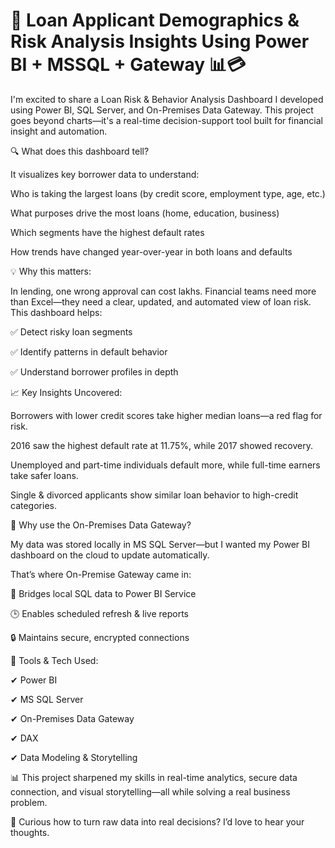 # 🚀 Loan Applicant Demographics & Risk Analysis Insights Using Power BI + MSSQL + Gateway 📊💳

I'm excited to share a Loan Risk & Behavior Analysis Dashboard I developed using Power BI, SQL Server, and On-Premises Data Gateway. This project goes beyond charts—it's a real-time decision-support tool built for financial insight and automation.

🔍 What does this dashboard tell?

It visualizes key borrower data to understand:

Who is taking the largest loans (by credit score, employment type, age, etc.)

What purposes drive the most loans (home, education, business)

Which segments have the highest default rates

How trends have changed year-over-year in both loans and defaults


💡 Why this matters:

 In lending, one wrong approval can cost lakhs. Financial teams need more than Excel—they need a clear, updated, and automated view of loan risk. This dashboard helps:
 
 ✅ Detect risky loan segments
 
 ✅ Identify patterns in default behavior
 
 ✅ Understand borrower profiles in depth


📈 Key Insights Uncovered:

Borrowers with lower credit scores take higher median loans—a red flag for risk.

2016 saw the highest default rate at 11.75%, while 2017 showed recovery.

Unemployed and part-time individuals default more, while full-time earners take safer loans.

Single & divorced applicants show similar loan behavior to high-credit categories.


🔄 Why use the On-Premises Data Gateway?

 My data was stored locally in MS SQL Server—but I wanted my Power BI dashboard on the cloud to update automatically.
 
 That’s where On-Premise Gateway came in:
 
 🔗 Bridges local SQL data to Power BI Service
 
 🕒 Enables scheduled refresh & live reports
 
 🔒 Maintains secure, encrypted connections


🧰 Tools & Tech Used:

 ✔ Power BI
 
 ✔ MS SQL Server

 ✔ On-Premises Data Gateway
 
 ✔ DAX
 
 ✔ Data Modeling & Storytelling
 
📊 This project sharpened my skills in real-time analytics, secure data connection, and visual storytelling—all while solving a real business problem.

💬 Curious how to turn raw data into real decisions? I’d love to hear your thoughts.
